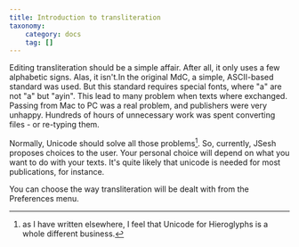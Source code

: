 ```yaml
---
title: Introduction to transliteration
taxonomy:
    category: docs
    tag: []
---
```



Editing transliteration should be a simple affair. After all, it only uses a few alphabetic signs. Alas, it isn't.In the original MdC, a simple, ASCII-based standard was used. But this standard requires special fonts, where "a" are not "a" but "ayin".
This lead to many problem when texts where exchanged. Passing from Mac to PC was a real problem, and publishers were very unhappy. 
Hundreds of hours of unnecessary work was spent converting files - or re-typing them.

Normally, Unicode should solve all those problems[^1]. So, currently, JSesh proposes choices to the user. Your personal choice will depend on what you want to do with your texts. It's quite likely that unicode is needed for most publications, for instance.

[^1]: as I have written elsewhere, I feel that Unicode for Hieroglyphs is a whole different business.

You can choose the way transliteration will be dealt with from the Preferences menu.